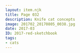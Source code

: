 ```yaml
---
layout: item.njk
title: Page 032
description: Knife cat concepts
image: 201702_20170805_0038.jpg
date: 2017-03
ID: 2017-red-sketchbook
tags:  
- cats
---
```

